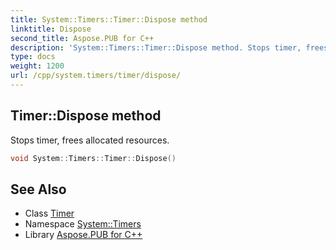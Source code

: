 ```yaml
---
title: System::Timers::Timer::Dispose method
linktitle: Dispose
second_title: Aspose.PUB for C++
description: 'System::Timers::Timer::Dispose method. Stops timer, frees allocated resources in C++.'
type: docs
weight: 1200
url: /cpp/system.timers/timer/dispose/
---
```

## Timer::Dispose method


Stops timer, frees allocated resources.

```cpp
void System::Timers::Timer::Dispose()
```

## See Also

* Class [Timer](../)
* Namespace [System::Timers](../../)
* Library [Aspose.PUB for C++](../../../)
